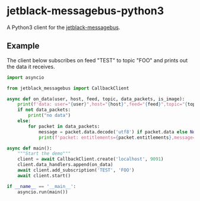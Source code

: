 # jetblack-messagebus-python3

A Python3 client for the [jetblack-messagebus](https://github.com/rob-blackbourn/jetblack-messagebus).

## Example

The client below subscribes on feed "TEST" to topic "FOO" and prints out 
the data it receives.

```python
import asyncio

from jetblack_messagebus import CallbackClient

async def on_data(user, host, feed, topic, data_packets, is_image):
    print(f'data: user="{user}",host="{host}",feed="{feed}",topic="{topic}",is_image={is_image}')
    if not data_packets:
        print("no data")
    else:
        for packet in data_packets:
            message = packet.data.decode('utf8') if packet.data else None
            print(f'packet: entitlements={packet.entitlements},message={message}')

async def main():
    """Start the demo"""
    client = await CallbackClient.create('localhost', 9091)
    client.data_handlers.append(on_data)
    await client.add_subscription('TEST', 'FOO')
    await client.start()

if __name__ == '__main__':
    asyncio.run(main())
```